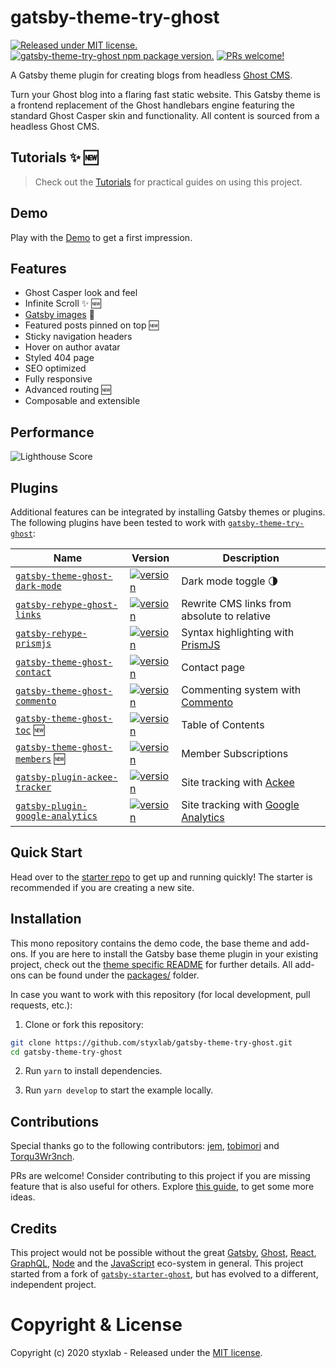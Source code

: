 # gatsby-theme-try-ghost 
[![Released under MIT license.](https://badgen.net/github/license/micromatch/micromatch)](https://github.com/styxlab/gatsby-theme-try-ghost/blob/master/LICENSE)
[![gatsby-theme-try-ghost npm package version.](https://badgen.net/npm/v/gatsby-theme-try-ghost)](https://www.npmjs.com/package/gatsby-theme-try-ghost)
[![PRs welcome!](https://img.shields.io/badge/PRs-welcome-brightgreen.svg)]()

A Gatsby theme plugin for creating blogs from headless [Ghost CMS](https://ghost.org/changelog/jamstack/).

Turn your Ghost blog into a flaring fast static website. This Gatsby theme is a frontend replacement of the Ghost handlebars engine featuring the standard Ghost Casper skin and functionality. All content is sourced from a headless Ghost CMS.


## Tutorials ✨ 🆕

>Check out the [Tutorials](https://www.jamify.org) for practical guides on using this project.

## Demo

Play with the [Demo](https://demo.jamify.org/) to get a first impression.


## Features

- Ghost Casper look and feel
- Infinite Scroll ✨ 🆕
- [Gatsby images](https://using-gatsby-image.gatsbyjs.org/) 🚀
- Featured posts pinned on top 🆕
- Sticky navigation headers
- Hover on author avatar
- Styled 404 page
- SEO optimized
- Fully responsive
- Advanced routing 🆕
- Composable and extensible

## Performance

![Lighthouse Score](https://static.gotsby.org/v1/assets/images/jamify-lighthouse.png)

## Plugins

Additional features can be integrated by installing Gatsby themes or plugins. The following plugins have been tested to work with [`gatsby-theme-try-ghost`](https://github.com/styxlab/gatsby-theme-try-ghost/tree/master/packages/gatsby-theme-try-ghost):

| Name | Version | Description |   
| ---- | ------- | ----------- |
| [`gatsby-theme-ghost-dark-mode`](https://github.com/styxlab/gatsby-theme-try-ghost/tree/master/packages/gatsby-theme-ghost-dark-mode) | [![version](https://badgen.net/npm/v/gatsby-theme-ghost-dark-mode)](https://www.npmjs.com/package/gatsby-theme-ghost-dark-mode) | Dark mode toggle 🌗 |
| [`gatsby-rehype-ghost-links`](https://github.com/styxlab/gatsby-theme-try-ghost/tree/master/packages/gatsby-rehype-ghost-links) | [![version](https://badgen.net/npm/v/gatsby-rehype-ghost-links)](https://www.npmjs.com/package/gatsby-rehype-ghost-links) | Rewrite CMS links from absolute to relative |
| [`gatsby-rehype-prismjs`](https://github.com/styxlab/gatsby-theme-try-ghost/tree/master/packages/gatsby-rehype-prismjs) | [![version](https://badgen.net/npm/v/gatsby-rehype-prismjs)](https://www.npmjs.com/package/gatsby-rehype-prismjs) | Syntax highlighting with [PrismJS](http://prismjs.com/) |
| [`gatsby-theme-ghost-contact`](https://github.com/styxlab/gatsby-theme-try-ghost/tree/master/packages/gatsby-theme-ghost-contact) | [![version](https://badgen.net/npm/v/gatsby-theme-ghost-contact)](https://www.npmjs.com/package/gatsby-theme-ghost-contact) | Contact page |
| [`gatsby-theme-ghost-commento`](https://github.com/styxlab/gatsby-theme-try-ghost/tree/master/packages/gatsby-theme-ghost-commento) | [![version](https://badgen.net/npm/v/gatsby-theme-ghost-commento)](https://www.npmjs.com/package/gatsby-theme-ghost-commento) | Commenting system with [Commento](https://commento.io/) |
| [`gatsby-theme-ghost-toc`](https://github.com/styxlab/gatsby-theme-try-ghost/tree/master/packages/gatsby-theme-ghost-toc) 🆕 | [![version](https://badgen.net/npm/v/gatsby-theme-ghost-toc)](https://www.npmjs.com/package/gatsby-theme-ghost-toc) | Table of Contents |
| [`gatsby-theme-ghost-members`](https://github.com/styxlab/gatsby-theme-try-ghost/tree/master/packages/gatsby-theme-ghost-members) 🆕 | [![version](https://badgen.net/npm/v/gatsby-theme-ghost-members)](https://www.npmjs.com/package/gatsby-theme-ghost-members) | Member Subscriptions |
| [`gatsby-plugin-ackee-tracker`](https://github.com/burnsy/gatsby-plugin-ackee-tracker) | [![version](https://badgen.net/npm/v/gatsby-plugin-ackee-tracker)](https://www.npmjs.com/package/gatsby-plugin-ackee-tracker) | Site tracking with [Ackee](https://github.com/electerious/Ackee) |
| [`gatsby-plugin-google-analytics`](https://github.com/gatsbyjs/gatsby/tree/master/packages/gatsby-plugin-google-analytics) | [![version](https://badgen.net/npm/v/gatsby-plugin-google-analytics)](https://www.npmjs.com/package/gatsby-plugin-google-analytics) | Site tracking with [Google Analytics](https://developers.google.com/analytics) |


## Quick Start

Head over to the [starter repo](https://github.com/styxlab/gatsby-starter-try-ghost) to get up and running quickly! The starter is recommended if you are creating a new site.


## Installation

This mono repository contains the demo code, the base theme and add-ons. If you are here to install the Gatsby base theme plugin in your existing project, check out the [theme specific README](https://github.com/styxlab/gatsby-theme-try-ghost/tree/master/packages/gatsby-theme-try-ghost/README.md) for further details. All add-ons can be found under the [packages/](https://github.com/styxlab/gatsby-theme-try-ghost/tree/master/packages/) folder.

In case you want to work with this repository (for local development, pull requests, etc.):

1. Clone or fork this repository:
```bash
git clone https://github.com/styxlab/gatsby-theme-try-ghost.git
cd gatsby-theme-try-ghost
```

2. Run `yarn` to install dependencies.

3. Run `yarn develop` to start the example locally.


## Contributions

Special thanks go to the following contributors: [jem](https://github.com/jempurich), [tobimori](https://github.com/tobimori) and [Torqu3Wr3nch](https://github.com/Torqu3Wr3nch).

PRs are welcome! Consider contributing to this project if you are missing feature that is also useful for others. Explore [this guide](https://github.com/styxlab/gatsby-theme-try-ghost/tree/master/CONTRIBUTING.md), to get some more ideas.

## Credits

This project would not be possible without the great [Gatsby](https://www.gatsbyjs.org/), [Ghost](https://ghost.org/), [React](https://reactjs.org/), [GraphQL](https://graphql.org/), [Node](https://nodejs.org) and the [JavaScript](https://developer.mozilla.org/de/docs/Web/JavaScript) eco-system in general. This project started from a fork of [`gatsby-starter-ghost`](https://github.com/TryGhost/gatsby-starter-ghost), but has evolved to a different, independent project.

# Copyright & License

Copyright (c) 2020 styxlab - Released under the [MIT license](LICENSE).
